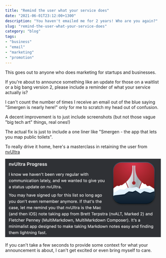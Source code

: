 ```yaml
---
title: "Remind the user what your service does"
date: "2021-06-01T23:12:00+1300"
description: "You haven't emailed me for 2 years! Who are you again?"
slug: "remind-the-user-what-your-service-does"
category: "blog"
tags:
- "business"
- "email"
- "marketing"
- "promotion"
---
```


This goes out to anyone who does marketing for startups and businesses.

If you're about to announce something like an update for those on a waitlist or a big bang version 2, please include a reminder of what your service actually is?

I can't count the number of times I receive an email out of the blue saying "Smergen is nearly here!" only for me to scratch my head out of confusion.

A decent improvement is to just include screenshots (but not those vague "big tech art" things, real ones!)

The actual fix is just to include a one liner like "Smergen - the app that lets you map public toilets".

To really drive it home, here's a masterclass in retaining the user from [nvUltra](https://nvultra.com)

![An email snippet from nvUltra explaning how they have been infrequent with updates and then providing a detailed reminder on what nvUltra actually is, in simple english.](nvultra.png)

If you can't take a few seconds to provide some context for what your announcement is about, I can't get excited or even bring myself to care.
